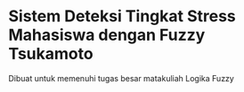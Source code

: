 
# Sistem Deteksi Tingkat Stress Mahasiswa dengan Fuzzy Tsukamoto

Dibuat untuk memenuhi tugas besar matakuliah Logika Fuzzy

